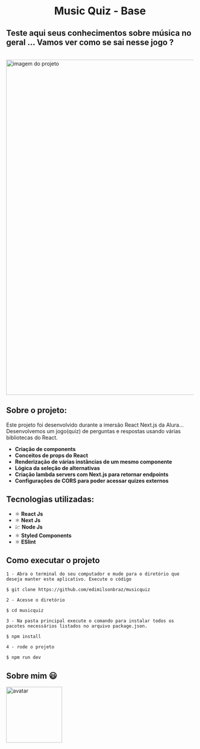 <h1 align="center">
  Music Quiz - Base
</h1>
 
## Teste aqui seus conhecimentos sobre música no geral ... Vamos ver como se sai nesse jogo ?
<br>
  <img src="https://ik.imagekit.io/1n1swj1w28/MusicQuiz_1UlL2JGP5.png" alt="imagem do projeto" width="900">

<br>

## Sobre o projeto:
Este projeto foi desenvolvido durante a imersão React Next.js da Alura...
Desenvolvemos um jogo(quiz) de perguntas e respostas usando várias bibliotecas do React.
- **Criação de components**
- **Conceitos de props do React**
- **Renderização de várias instâncias de um mesmo componente**
- **Lógica da seleção de alternativas**
- **Criação lambda servers com Next.js para retornar endpoints**
- **Configurações de CORS para poder acessar quizes externos**

## Tecnologias utilizadas:
- ⚛️ **React Js** 
- ⚛️ **Next Js** 
- 💹 **Node Js** 
- ⚛️ **Styled Components**
- ⚛️ **ESlint**

## Como executar o projeto
```
1 - Abra o terminal do seu computador e mude para o diretório que deseja manter este aplicativo. Execute o código

$ git clone https://github.com/edimilsonbraz/musicquiz

2 - Acesse o diretório

$ cd musicquiz

3 - Na pasta principal execute o comando para instalar todos os pacotes necessários listados no arquivo package.json.

$ npm install

4 - rode o projeto

$ npm run dev

```

## Sobre mim :smiley:
<a href="https://www.linkedin.com/in/edimilsonbraz/">
<img src="https://avatars.githubusercontent.com/u/65040481?s=400&u=89ccd5a011db9d8281701ee5ca4f09ac844234c3&v=4" alt="avatar" width="150">
</a>
